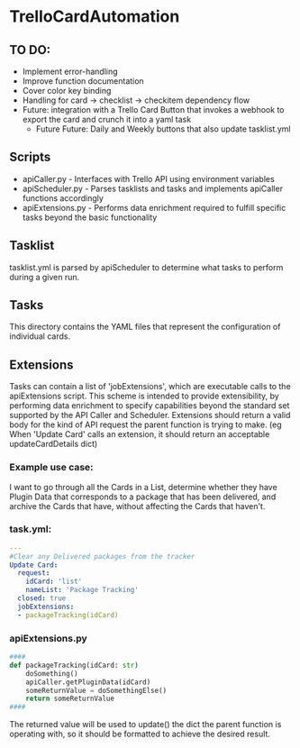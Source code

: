# TrelloCardAutomation

## TO DO:
* Implement error-handling
* Improve function documentation
* Cover color key binding
* Handling for card -> checklist -> checkitem dependency flow
* Future: integration with a Trello Card Button that invokes a webhook to export the card and crunch it into a yaml task
    * Future Future: Daily and Weekly buttons that also update tasklist.yml

## Scripts
* apiCaller.py - Interfaces with Trello API using environment variables
* apiScheduler.py - Parses tasklists and tasks and implements apiCaller functions accordingly
* apiExtensions.py - Performs data enrichment required to fulfill specific tasks beyond the basic functionality

## Tasklist
tasklist.yml is parsed by apiScheduler to determine what tasks to perform during a given run.

## Tasks
This directory contains the YAML files that represent the configuration of individual cards.

## Extensions
Tasks can contain a list of 'jobExtensions', which are executable calls to the apiExtensions script. This scheme is intended to provide extensibility, by performing data enrichment to specify capabilities beyond the standard set supported by the API Caller and Scheduler.
Extensions should return a valid body for the kind of API request the parent function is trying to make. (eg When 'Update Card' calls an extension, it should return an acceptable updateCardDetails dict)

### Example use case:
I want to go through all the Cards in a List, determine whether they have Plugin Data that corresponds to a package that has been delivered, and archive the Cards that have, without affecting the Cards that haven't.

### task.yml:
```yaml
---
#Clear any Delivered packages from the tracker
Update Card:
  request:
    idCard: 'list'              
    nameList: 'Package Tracking'             
  closed: true            
  jobExtensions:
  - packageTracking(idCard)
```

### apiExtensions.py
```python
####
def packageTracking(idCard: str)
    doSomething()
    apiCaller.getPluginData(idCard)
    someReturnValue = doSomethingElse()
    return someReturnValue
####
```
The returned value will be used to update() the dict the parent function is operating with, so it should be formatted to achieve the desired result.